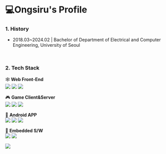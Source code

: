 # 💻Ongsiru's Profile

### 1. History
- 2018.03~2024.02 | Bachelor of Department of Electrical and Computer Engineering, University of Seoul
<br>

### 2. Tech Stack

🕸️ <b>Web Front-End</b>
<br><img src="https://img.shields.io/badge/JavaScript-F7DF1E?style=flat&logo=javascript&logoColor=000000"/> <img src="https://img.shields.io/badge/TypeScript-3178C6?style=flat&logo=TypeScript&logoColor=white"/> <img src="https://img.shields.io/badge/React-20232A?style=flat&logo=react&logoColor=61DAFB" /> <br>

🎮 <b>Game Client&Server</b>
<br><img src="https://img.shields.io/badge/C%2B%2B-00599C?style=flat&logo=c%2B%2B&logoColor=white" /> <img src="https://img.shields.io/badge/Unreal5-000000?logo=unrealengine&style=flat"/> <img src="https://img.shields.io/badge/Microsoft_SQL_Server-CC2927?style=flat&logo=microsoft-sql-server&logoColor=white"/><br>

🤖 <b>Android APP</b>
<br><img src="https://img.shields.io/badge/Python-3178C6?style=flat&logo=Python&logoColor=white" /> <img src="https://img.shields.io/badge/Java-%23ED8B00?style=flat&logo=openjdk&logoColor=white"/> <img src="https://img.shields.io/badge/Android_Studio-3DDC84?style=flat&logo=android-studio&logoColor=white" /><br>

📱 <b>Embedded S/W</b>
<br><img src="https://img.shields.io/badge/C-00599C?style=flat&logo=c&logoColor=white" /> <img src="https://img.shields.io/badge/Linux-DEE2E6?style=flat&logo=linux&logoColor=black" /><br>

<img src="https://github-readme-stats.vercel.app/api/top-langs/?username=ongsiru&layout=compact">
